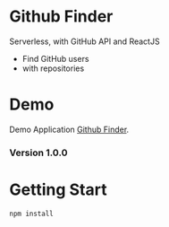 # Github Finder
Serverless, with GitHub API and ReactJS
 - Find GitHub users
 - with repositories
# Demo 
Demo Application [Github Finder](https://admiring-mayer-1db68e.netlify.com/).

### Version 1.0.0

# Getting Start
```
npm install
```


  

